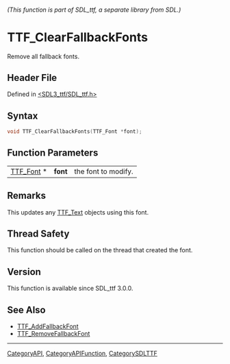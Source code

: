 ###### (This function is part of SDL_ttf, a separate library from SDL.)
# TTF_ClearFallbackFonts

Remove all fallback fonts.

## Header File

Defined in [<SDL3_ttf/SDL_ttf.h>](https://github.com/libsdl-org/SDL_ttf/blob/main/include/SDL3_ttf/SDL_ttf.h)

## Syntax

```c
void TTF_ClearFallbackFonts(TTF_Font *font);
```

## Function Parameters

|                        |          |                     |
| ---------------------- | -------- | ------------------- |
| [TTF_Font](TTF_Font) * | **font** | the font to modify. |

## Remarks

This updates any [TTF_Text](TTF_Text) objects using this font.

## Thread Safety

This function should be called on the thread that created the font.

## Version

This function is available since SDL_ttf 3.0.0.

## See Also

- [TTF_AddFallbackFont](TTF_AddFallbackFont)
- [TTF_RemoveFallbackFont](TTF_RemoveFallbackFont)

----
[CategoryAPI](CategoryAPI), [CategoryAPIFunction](CategoryAPIFunction), [CategorySDLTTF](CategorySDLTTF)

